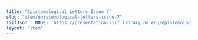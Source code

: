 ```yaml
---
title: "Epistemological Letters Issue 7"
slug: "item/epistemological-letters-issue-7"
iiifJson___NODE: 'https://presentation-iiif.library.nd.edu/epistemological-letters-issue-7/manifest'
layout: "item"
---
```

